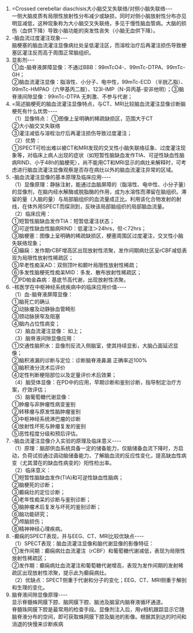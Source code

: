 1. =Crossed cerebellar diaschisis大小脑交叉失联络/对侧小脑失联络---  
一侧大脑皮质有局限性放射性分布减少或缺损，同时对侧小脑放射性分布亦见明显减低，这种现象称为大小脑交叉失联络，多见于慢性脑血管病。大脑的损伤（血供下降）导致小脑功能的突发性丧失（小脑无血供下降）。  
2. -脑血流过度灌注现象---  
脑梗塞的脑血流灌注显像病灶处呈低灌注区，而溶栓治疗后再灌注损伤导致梗塞区灌注反而高于周围正常脑组织。  
3. 显影剂---  
①血-脑脊液屏障显像：不通过BBB：99mTcO4-、99mTc-DTPA、99mTc-GH；  
②脑血流灌注显像：脂溶性、小分子、电中性，99mTc-ECD （半胱乙脂）、99mTc-HMPAO（六甲基丙二胺）、123I-IMP（N-异丙基-安非他明）；③脑脊液间隙显像：99mTc-DTPA  无刺激、不参与代谢；  
4. =简述脑梗死的脑血流灌注显像特点，与CT、MRI比较脑血流灌注显像诊断脑梗死有什么优势----  
（1）显像特点：
①图像上呈明确的稀疏缺损区，范围大于CT  
②大小脑交叉失联络  
③灌注减低与溶栓治疗后再灌注损伤导致过度灌注；  
（2）优势：  
①SPECT可检出难以被CT和MRI发现的交叉性小脑失联络征象、过度灌注现象等，对临床上病人出现的症状（如短暂性脑缺血发作TIA、可逆性缺血性脑病RIND、小于48h的脑梗死），尚不能用CT和MRI显示的病灶来解释时，可考虑进行脑血流灌注显像观察是否存在病灶以外的脑血流灌注异常的区域。    
5. -脑血流灌注显像的基本原理及临床应用----  
（1）显像原理：静脉注射，能通过血脑屏障的（脂溶性、电中性、小分子量）的显像剂，在脑内经水解酶或脱脂酶的作用，成为水溶性而滞留在脑组织。滞留的量（入脑的量）与局部脑组织的血流量成正比。利用该化合物发射的射线，在体外用SPECT而探测到，反映该局部脑组织的局部脑血流量。  
（2）临床应用：  
①短暂性脑缺血发作TIA：短暂低灌注状态；  
②可逆性缺血性脑病RIND：低灌注＞24hrs，但＜72hrs；  
③脑梗塞：图像上呈明确的稀疏缺损区，梗塞周围区过度灌注，交叉性小脑失联络现象；  
④癲痫：发作期rCBF增高区出现放射性浓聚，发作间期病灶区呈rCBF减低表现为局限性放射性稀疏区；  
⑤早老性痴呆AD：双侧顶叶和颞叶局限性放射性稀疏；  
⑥多发性脑梗死性痴呆MID：多发、散布放射性稀疏区；  
⑦PD帕金森病：基底节高代谢，出现放射性浓聚。  
6. -核医学在中枢神经系统疾病中的临床应用价值----  
（1）血-脑脊液屏障显像：  
①脑死亡的确认  
②动脉瘤及动静脉血管畸形   
③颈动脉狭窄及阻塞   
④脑内占位性病变；  
（2）脑血流灌注显像： 如上；  
（3）脑脊液间隙显像应用：  
①交通性脑积水：显像剂反流入侧脑室，使其持续显影，大脑凸面延迟显像；  
②脑积液漏的诊断与定位：诊断脑脊液鼻漏 正确率近100%  
③脑积液分流术后评价  
④定性判断梗阻部位以及定量评价术后效果；  
（4）脑受体显像：在PD中的应用，早期诊断和鉴别诊断，指导制定治疗方案，疗效评估；  
（5）脑葡萄糖代谢显像：  
①肿瘤与非肿瘤性病变鉴别  
②转移瘤与原发性脑肿瘤鉴别  
③中枢神经系统淋巴瘤的诊断  
④放射性坏死与肿瘤复发的鉴别  
⑤恶性程度分级和预后评估。  
7. -脑血流灌注显像介入实验的原理及临床意义----  
（1）原理：脑部供血系统具备一定的储备能力，仅脑储备血流下降时，方启动，负荷试验通过调动脑储备能力，了解脑血流的反应性变化，提高缺血性病变（尤其潜在的缺血性病变的）阳性检出率。  
（2）临床意义：  
①短暂性脑缺血发作(TIA)和可逆性缺血性脑病；  
②脑梗死的诊断；  
③癫痫灶的定位诊断；  
④老年性痴呆的诊断与鉴别诊断；  
⑤脑肿瘤术后复发与坏死的鉴别诊断；  
⑥脑功能研究；  
⑦颅脑损伤；  
⑧精神神经心理疾病。  
8. -癫痫的SPECT表现，并与EEG、CT、MRI比较优缺点----  
（1）SPECT表现：脑血流灌注显像和脑代谢显像的影像特征：  
①发作间期：癫痫病灶血流灌注（rCBF）和葡萄糖代谢减低，表现为局限性放射性稀疏区；  
②发作期：癫痫病灶血流灌注和葡萄糖代谢增高，表现为发作间期的发射稀疏区出现放射性浓聚，提示此为癫痫病灶。  
（2）优缺点：SPECT侧重于代谢和分子的变化；EEG、CT、MRI侧重于解剖和生理的变化。  
9. 脑脊液间隙显像原理----  
显示脊髓蛛网膜下腔、脑网膜下腔、脑池及脑室内脑脊液循环通道。  
脊髓珠网膜下腔是最常用的检查手段。显像剂注入后，用γ相机跟踪显示它随脑脊液分布的空间，即可获取蛛网膜下腔及脑池的影像。根据其到达的时间和消退的快慢来诊断疾病  